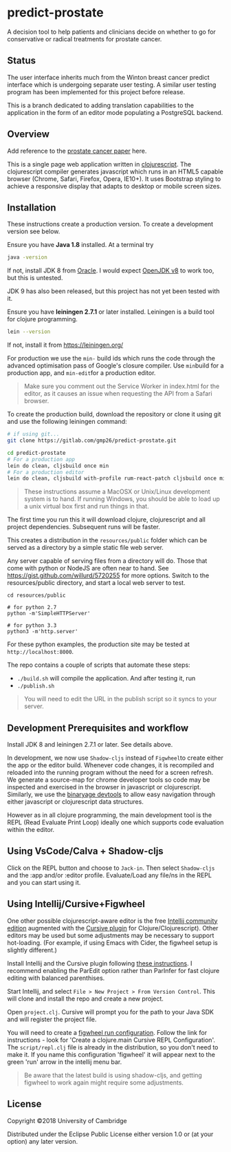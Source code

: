 # predict-prostate

A decision tool to help patients and clinicians decide on whether to go
for conservative or radical treatments for prostate cancer.

## Status

The user interface inherits much from the Winton breast cancer
predict interface which is undergoing separate user testing. A similar
user testing program has been implemented for this project before release.

This is a branch dedicated to adding translation capabilities to the application in the form of an editor mode populating a PostgreSQL backend.
## Overview

Add reference to the [prostate cancer paper](https://journals.plos.org/plosmedicine/article?id=10.1371/journal.pmed.1002758) here.

This is a single page web application written in
[clojurescript](https://clojurescript.org/).
The clojurescript compiler generates javascript which runs in an HTML5
capable browser (Chrome, Safari, Firefox, Opera, IE10+). It uses Bootstrap
styling to achieve a responsive display that adapts to desktop or mobile
screen sizes.
## Installation

These instructions create a production version. To create a development
version see below.

Ensure you have **Java 1.8** installed. At a terminal try
```sh
java -version
```
If not, install JDK 8 from [Oracle](https://docs.oracle.com/javase/8/docs/technotes/guides/install/install_overview.html).
I would expect [OpenJDK v8](http://openjdk.java.net/install/) to work too, but this is untested.

JDK 9 has also been released, but this project has not yet been tested with it.

Ensure you have **leiningen 2.7.1** or later installed.
Leiningen is a build tool for clojure programming.
```sh
lein --version
```
If not, install it from https://leiningen.org/

For production we use the `min-` build ids which runs the code through the advanced optimisation pass of Google's closure compiler. Use `min`build for a production app, and `min-edit`for a production editor.
> Make sure you comment out the Service Worker in index.html for the editor, as it causes an issue when requesting the API from a Safari browser.

To create the production build, download the repository or clone it using git and use the following leiningen command:

```sh
# if using git...
git clone https://gitlab.com/gmp26/predict-prostate.git

cd predict-prostate
# For a production app
lein do clean, cljsbuild once min
# For a production editor
lein do clean, cljsbuild with-profile rum-react-patch cljsbuild once min-edit
```
>These instructions assume a MacOSX or Unix/Linux development system is to hand.
>If running Windows, you should be able to load up a unix virtual box first and run things in that.

The first time you run this it will download clojure, clojurescript and
all project dependencies. Subsequent runs will be faster.

This creates a distribution in the `resources/public` folder which can
be served as a directory by a simple static file web server.

Any server capable of serving files from
a directory will do. Those that come with python or NodeJS are often near
to hand. See https://gist.github.com/willurd/5720255 for more options.
Switch to the resources/public directory, and start a local web server
to test.

```
cd resources/public

# for python 2.7
python -m'SimpleHTTPServer'

# for python 3.3
python3 -m'http.server'

```
For these python examples, the production site may be tested at
`http://localhost:8000`.


The repo contains a couple of scripts that automate these steps:

* `./build.sh` will compile the application. And after testing it, run
* `./publish.sh`

> You will need to edit the URL in the publish script so it syncs to your server.

## Development Prerequisites and workflow

Install JDK 8 and leiningen 2.7.1 or later. See details above.

In development, we now use `Shadow-cljs` instead of `Figwheel`to create either the app or the editor build. Whenever code changes, it is recompiled and reloaded into the running program without the need for a screen refresh. We generate a source-map for chrome developer tools so code may be inspected and exercised in the browser in javascript or clojurescript. Similarly, we use the [binaryage devtools](https://github.com/binaryage/cljs-devtools) to allow easy navigation through either javascript or clojurescript data structures.

However as in all clojure programming, the main development tool is
the REPL (Read Evaluate Print Loop) ideally one which supports code
evaluation within the editor.

## Using VsCode/Calva + Shadow-cljs

Click on the REPL button and choose to `Jack-in`.
Then select `Shadow-cljs` and the :app and/or :editor profile.
Evaluate/Load any file/ns in the REPL and you can start using it.

## Using Intellij/Cursive+Figwheel

One other possible clojurescript-aware editor is the free [Intellij community edition](https://www.jetbrains.com/idea/download)
augmented with the [Cursive plugin](https://cursive-ide.com/) for Clojure/Clojurescript). Other editors
may be used but some adjustments may be necessary to support hot-loading.
(For example, if using Emacs with Cider, the figwheel setup is slightly
different.)

Install Intellij and the Cursive plugin following [these instructions](https://cursive-ide.com/userguide/index.html).
I recommend enabling the ParEdit option rather than ParInfer for fast
clojure editing with balanced parenthises.

Start Intellij, and select `File > New Project > From Version Control`.
This will clone and install the repo and create a new project.

Open `project.clj`. Cursive will prompt you for the path to your Java
SDK and will register the project file.

You will need to create a [figwheel run configuration](https://github.com/bhauman/lein-figwheel/wiki/Running-figwheel-in-a-Cursive-Clojure-REPL).
Follow the link for instructions - look for 'Create a clojure.main Cursive REPL Configuration'.
The `script/repl.clj` file is already in the distribution, so you don't need
to make it. If you name this configuration 'figwheel' it will appear next
to the green 'run' arrow in the intellij menu bar.
> Be aware that the latest build is using shadow-cljs, and getting figwheel to work again might require some adjustments.

## License

Copyright ©2018 University of Cambridge

Distributed under the Eclipse Public License either version 1.0 or (at your option) any later version.
